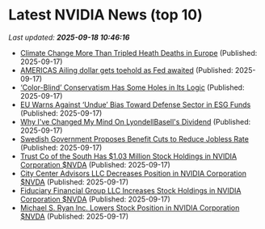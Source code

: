 # Latest NVIDIA News (top 10)
_Last updated: **2025-09-18 10:46:16**_

- [Climate Change More Than Tripled Heath Deaths in Europe](https://biztoc.com/x/7a379798e56c0e6d) (Published: 2025-09-17)
- [AMERICAS Ailing dollar gets toehold as Fed awaited](https://biztoc.com/x/9965c1080a35afb4) (Published: 2025-09-17)
- [‘Color-Blind’ Conservatism Has Some Holes in Its Logic](https://biztoc.com/x/cc60bb28c45e917e) (Published: 2025-09-17)
- [EU Warns Against ‘Undue’ Bias Toward Defense Sector in ESG Funds](https://biztoc.com/x/1df64530f00a47b9) (Published: 2025-09-17)
- [Why I've Changed My Mind On LyondellBasell's Dividend](https://biztoc.com/x/a87b3ffe7e4e4c03) (Published: 2025-09-17)
- [Swedish Government Proposes Benefit Cuts to Reduce Jobless Rate](https://biztoc.com/x/751a6bb5cdbee48b) (Published: 2025-09-17)
- [Trust Co of the South Has $1.03 Million Stock Holdings in NVIDIA Corporation $NVDA](https://www.etfdailynews.com/2025/09/17/trust-co-of-the-south-has-1-03-million-stock-holdings-in-nvidia-corporation-nvda/) (Published: 2025-09-17)
- [City Center Advisors LLC Decreases Position in NVIDIA Corporation $NVDA](https://www.etfdailynews.com/2025/09/17/city-center-advisors-llc-decreases-position-in-nvidia-corporation-nvda/) (Published: 2025-09-17)
- [Fiduciary Financial Group LLC Increases Stock Holdings in NVIDIA Corporation $NVDA](https://www.etfdailynews.com/2025/09/17/fiduciary-financial-group-llc-increases-stock-holdings-in-nvidia-corporation-nvda/) (Published: 2025-09-17)
- [Michael S. Ryan Inc. Lowers Stock Position in NVIDIA Corporation $NVDA](https://www.etfdailynews.com/2025/09/17/michael-s-ryan-inc-lowers-stock-position-in-nvidia-corporation-nvda/) (Published: 2025-09-17)
